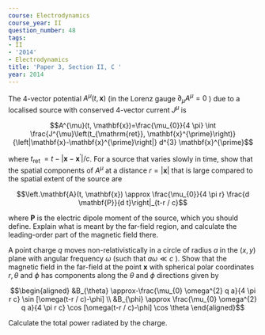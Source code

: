 ```yaml
---
course: Electrodynamics
course_year: II
question_number: 48
tags:
- II
- '2014'
- Electrodynamics
title: 'Paper 3, Section II, C '
year: 2014
---
```




The 4-vector potential $A^{\mu}(t, \mathbf{x})$ (in the Lorenz gauge $\partial_{\mu} A^{\mu}=0$ ) due to a localised source with conserved 4-vector current $J^{\mu}$ is

$$A^{\mu}(t, \mathbf{x})=\frac{\mu_{0}}{4 \pi} \int \frac{J^{\mu}\left(t_{\mathrm{ret}}, \mathbf{x}^{\prime}\right)}{\left|\mathbf{x}-\mathbf{x}^{\prime}\right|} d^{3} \mathbf{x}^{\prime}$$

where $t_{\text {ret }}=t-\left|\mathbf{x}-\mathbf{x}^{\prime}\right| / c$. For a source that varies slowly in time, show that the spatial components of $A^{\mu}$ at a distance $r=|\mathbf{x}|$ that is large compared to the spatial extent of the source are

$$\left.\mathbf{A}(t, \mathbf{x}) \approx \frac{\mu_{0}}{4 \pi r} \frac{d \mathbf{P}}{d t}\right|_{t-r / c}$$

where $\mathbf{P}$ is the electric dipole moment of the source, which you should define. Explain what is meant by the far-field region, and calculate the leading-order part of the magnetic field there.

A point charge $q$ moves non-relativistically in a circle of radius $a$ in the $(x, y)$ plane with angular frequency $\omega$ (such that $a \omega \ll c$ ). Show that the magnetic field in the far-field at the point $\mathbf{x}$ with spherical polar coordinates $r, \theta$ and $\phi$ has components along the $\theta$ and $\phi$ directions given by

$$\begin{aligned}
&B_{\theta} \approx-\frac{\mu_{0} \omega^{2} q a}{4 \pi r c} \sin [\omega(t-r / c)-\phi] \\
&B_{\phi} \approx \frac{\mu_{0} \omega^{2} q a}{4 \pi r c} \cos [\omega(t-r / c)-\phi] \cos \theta
\end{aligned}$$

Calculate the total power radiated by the charge.